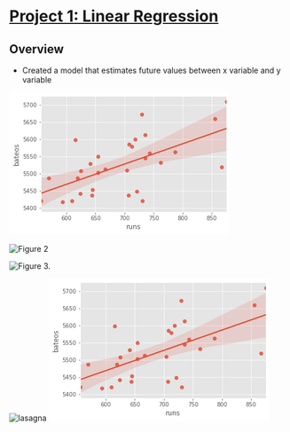# [Project 1: Linear Regression](https://miguelbarr11.github.io/Data-Science-Portfolio/)

## Overview

* Created a model that estimates future values between x variable and y variable 

![Figure 1.](https://github.com/miguelbarr11/Data-Science-Portfolio/blob/main/Images/Project%201/REGRESION.png)

![Figure 2](./miguelbarr11/Data-Science-Portfolio/Images/REGRESION.png)

![Figure 3.](https://github.com/miguelbarr11/Data-Science-Portfolio/Images/Project%201/REGRESION.png)

<img src="./miguelbarr11/Data-Science-Portfolio/Images/REGRESION.png" alt="lasagna">

<img src="https://github.com/miguelbarr11/Data-Science-Portfolio/blob/main/Images/Project%201/REGRESION.png" alt="lasagna">











